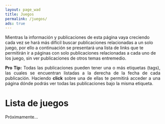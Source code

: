 ```yaml
---
layout: page_wad
title: Juegos
permalink: /juegos/
ads: true
---
```


Mientras la información y publicaciones de esta página vaya creciendo cada vez 
se hará más difícil buscar publicaciones relacionadas a un solo juego, por 
ello a continuación se presentará una lista de links que te permitirán ir a 
páginas con solo publicaciones relacionadas a cada uno de los juego, sin ver 
publicaciones de otros temas entremedio.

<p class="notice-info" align="justify"><strong>Pro Tip:</strong> Todas las 
publicaciones pueden tener una o más etiquetas (tags), las cuales se encuentran listadas a la derecha de la fecha de cada publicación. 
Haciendo <strong>click</strong> sobre una de ellas te permitirá acceder a una 
página dónde podrás ver todas las publicaciones bajo la misma etiqueta.</p>

# Lista de juegos

Próximamente...